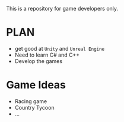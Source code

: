 This is a repository for game developers only.



# PLAN 
- get good at `Unity` and `Unreal Engine`
- Need to learn C#  and C++
- Develop the games





# Game Ideas
- Racing game
- Country Tycoon
- ...
